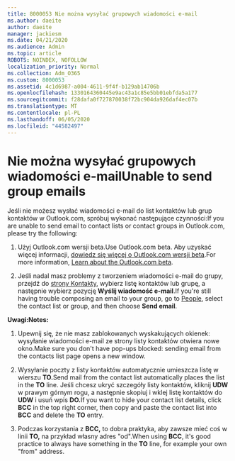 ```yaml
---
title: 8000053 Nie można wysyłać grupowych wiadomości e-mail
ms.author: daeite
author: daeite
manager: jackiesm
ms.date: 04/21/2020
ms.audience: Admin
ms.topic: article
ROBOTS: NOINDEX, NOFOLLOW
localization_priority: Normal
ms.collection: Adm_O365
ms.custom: 8000053
ms.assetid: 4c1d6987-a004-4611-9f4f-b129ab14706b
ms.openlocfilehash: 1330164360445e9ac43a1c85e5bb01ebfda5a177
ms.sourcegitcommit: f28dafa0f727870038f72bc904da926daf4ec07b
ms.translationtype: MT
ms.contentlocale: pl-PL
ms.lasthandoff: 06/05/2020
ms.locfileid: "44582497"
---
```

# <a name="unable-to-send-group-emails"></a><span data-ttu-id="45eaa-102">Nie można wysyłać grupowych wiadomości e-mail</span><span class="sxs-lookup"><span data-stu-id="45eaa-102">Unable to send group emails</span></span>

<span data-ttu-id="45eaa-103">Jeśli nie możesz wysłać wiadomości e-mail do list kontaktów lub grup kontaktów w Outlook.com, spróbuj wykonać następujące czynności:</span><span class="sxs-lookup"><span data-stu-id="45eaa-103">If you are unable to send email to contact lists or contact groups in Outlook.com, please try the following:</span></span>
  
1. <span data-ttu-id="45eaa-104">Użyj Outlook.com wersji beta.</span><span class="sxs-lookup"><span data-stu-id="45eaa-104">Use Outlook.com beta.</span></span> <span data-ttu-id="45eaa-105">Aby uzyskać więcej informacji, [dowiedz się więcej o Outlook.com wersji beta](https://support.office.com/article/e2261c7f-d413-4084-8f22-21282f42d8cf).</span><span class="sxs-lookup"><span data-stu-id="45eaa-105">For more information, [Learn about the Outlook.com beta](https://support.office.com/article/e2261c7f-d413-4084-8f22-21282f42d8cf).</span></span>
    
2. <span data-ttu-id="45eaa-106">Jeśli nadal masz problemy z tworzeniem wiadomości e-mail do grupy, przejdź do [strony Kontakty](https://outlook.live.com/people/), wybierz listę kontaktów lub grupę, a następnie wybierz pozycję **Wyślij wiadomość e-mail**.</span><span class="sxs-lookup"><span data-stu-id="45eaa-106">If you're still having trouble composing an email to your group, go to [People](https://outlook.live.com/people/), select the contact list or group, and then choose **Send email**.</span></span>
    
 <span data-ttu-id="45eaa-107">**Uwagi:**</span><span class="sxs-lookup"><span data-stu-id="45eaa-107">**Notes:**</span></span>
  
1. <span data-ttu-id="45eaa-108">Upewnij się, że nie masz zablokowanych wyskakujących okienek: wysyłanie wiadomości e-mail ze strony listy kontaktów otwiera nowe okno.</span><span class="sxs-lookup"><span data-stu-id="45eaa-108">Make sure you don't have pop-ups blocked: sending email from the contacts list page opens a new window.</span></span>
    
2. <span data-ttu-id="45eaa-109">Wysyłanie poczty z listy kontaktów automatycznie umieszcza listę w wierszu **TO.**</span><span class="sxs-lookup"><span data-stu-id="45eaa-109">Send mail from the contact list automatically places the list in the **TO** line.</span></span> <span data-ttu-id="45eaa-110">Jeśli chcesz ukryć szczegóły listy kontaktów, kliknij **UDW** w prawym górnym rogu, a następnie skopiuj i wklej listę kontaktów do **UDW** i usuń wpis **DO.**</span><span class="sxs-lookup"><span data-stu-id="45eaa-110">If you want to hide your contact list details, click **BCC** in the top right corner, then copy and paste the contact list into **BCC** and delete the **TO** entry.</span></span> 
    
3. <span data-ttu-id="45eaa-111">Podczas korzystania z **BCC,** to dobra praktyka, aby zawsze mieć coś w linii **TO,** na przykład własny adres "od".</span><span class="sxs-lookup"><span data-stu-id="45eaa-111">When using **BCC**, it's good practice to always have something in the **TO** line, for example your own "from" address.</span></span> 
    

